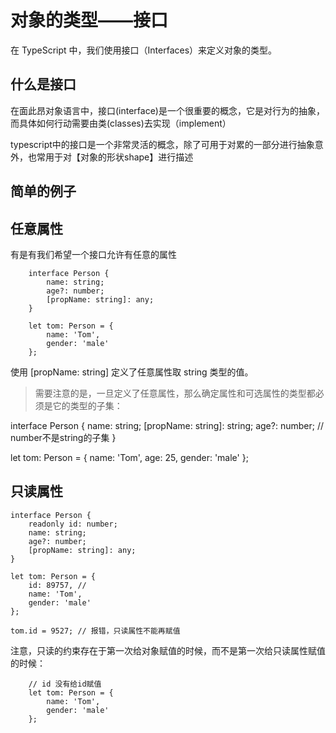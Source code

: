 # 对象的类型——接口

在 TypeScript 中，我们使用接口（Interfaces）来定义对象的类型。

## 什么是接口

在面此昂对象语言中，接口(interface)是一个很重要的概念，它是对行为的抽象，而具体如何行动需要由类(classes)去实现（implement）

typescript中的接口是一个非常灵活的概念，除了可用于对累的一部分进行抽象意外，也常用于对【对象的形状shape】进行描述

## 简单的例子

## 任意属性

有是有我们希望一个接口允许有任意的属性

```
    interface Person {
        name: string;
        age?: number;
        [propName: string]: any;
    }

    let tom: Person = {
        name: 'Tom',
        gender: 'male'
    };
```

使用 [propName: string] 定义了任意属性取 string 类型的值。

> 需要注意的是，一旦定义了任意属性，那么确定属性和可选属性的类型都必须是它的类型的子集：

interface Person { name: string;
[propName: string]: string; age?: number; // number不是string的子集 }

let tom: Person = { name: 'Tom', age: 25, gender: 'male' };

## 只读属性

```
interface Person {
    readonly id: number;
    name: string;
    age?: number;
    [propName: string]: any;
}

let tom: Person = {
    id: 89757, // 
    name: 'Tom',
    gender: 'male'
};

tom.id = 9527; // 报错，只读属性不能再赋值
```

注意，只读的约束存在于第一次给对象赋值的时候，而不是第一次给只读属性赋值的时候：

```
    // id 没有给id赋值
    let tom: Person = {
        name: 'Tom',
        gender: 'male'
    };
```